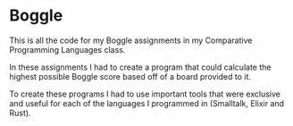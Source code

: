 # Boggle

This is all the code for my Boggle assignments in my Comparative Programming Languages class. 

In these assignments I had to create a program that could calculate the highest possible Boggle score based off of a board provided to it.

To create these programs I had to use important tools that were exclusive and useful for each of the languages I programmed in (Smalltalk, Elixir and Rust).
